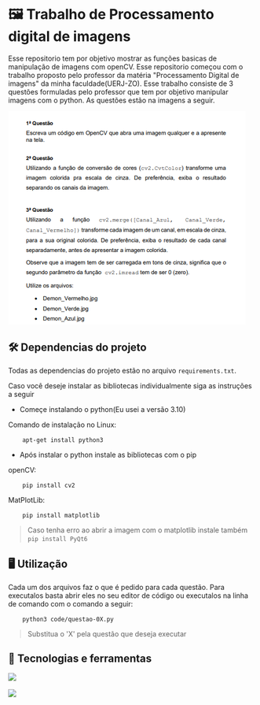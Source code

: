 # 🖼️ Trabalho de Processamento digital de imagens 
Esse repositorio tem por objetivo mostrar as funções basicas de manipulação de imagens com openCV. Esse repositorio começou com o trabalho proposto pelo professor da matéria "Processamento Digital de imagens" da minha faculdade(UERJ-ZO). Esse trabalho consiste de 3 questões formuladas pelo professor que tem por objetivo manipular imagens com o python. As questões estão na imagens a seguir. 

![](images/Trabalho-PDI-AV1.png)

## 🛠️ Dependencias do projeto
Todas as dependencias do projeto estão no arquivo `requirements.txt`.

Caso você deseje instalar as bibliotecas individualmente siga as instruções a seguir

- Começe instalando o python(Eu usei a versão 3.10)

Comando de instalação no Linux:
``` 
    apt-get install python3
```

- Após instalar o python instale as bibliotecas com o pip

openCV:
```
    pip install cv2
```

MatPlotLib:
```
    pip install matplotlib
```

> Caso tenha erro ao abrir a imagem com o matplotlib instale também `pip install PyQt6`





## 🖥️ Utilização
Cada um dos arquivos faz o que é pedido para cada questão. Para executalos basta abrir eles no seu editor de código ou executalos na linha de comando com o comando a seguir:
```
    python3 code/questao-0X.py
```
> Substitua o 'X' pela questão que deseja executar

## 🧰 Tecnologias e ferramentas
![](https://img.shields.io/badge/Python-3776AB?style=for-the-badge&logo=python&logoColor=white)

![](https://img.shields.io/badge/-Visual%20Studio%20Code-333333?style=flat&logo=visual-studio-code&logoColor=007ACC)


